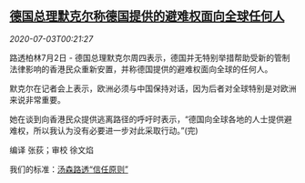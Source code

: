 <!--1593737779000-->
[德国总理默克尔称德国提供的避难权面向全球任何人](https://cn.reuters.com/article/china-hongkong-germany0702-thur-idCNKBS24401R)
------

<div><i>2020-07-03T00:21:27</i></div><div class="StandardArticleBody_body"><p>路透柏林7月2日 - 德国总理默克尔周四表示，德国并无特别举措帮助受新的管制法律影响的香港民众重新安置，并称德国提供的避难权面向全球的任何人。 </p><p>默克尔在记者会上表示，欧洲必须与中国保持对话，因为后者对全球特别是对欧洲来说非常重要。 </p><p>她在谈到向香港民众提供逃离路径的呼吁时表示，“德国向全球各地的人士提供避难权，所以我认为没有必要进一步对此采取行动。”(完) </p><div class="Attribution_container"><div class="Attribution_attribution"><p class="Attribution_content">编译 张荻；审校 徐文焰 </p></div></div><div class="StandardArticleBody_trustBadgeContainer"><span class="StandardArticleBody_trustBadgeTitle">我们的标准：</span><span class="trustBadgeUrl"><a href="https://www.thomsonreuters.cn/content/dam/openweb/documents/pdf/china/brochures/about-us-1.pdf">汤森路透“信任原则”</a></span></div></div>
